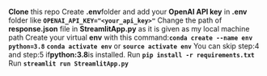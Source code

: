 **Clone** this repo
Create **.env**folder and add your **OpenAI API key** in **.env** folder like **`OPENAI_API_KEY="<your_api_key>"`**
Change the path of **response.json** file in **StreamlitApp.py** as it is given as my local machine path
Create your virtual **env** with this command:**`conda create --name env python=3.8`**
**`conda activate env`** or **`source activate env`**
You can skip step:4 and step:5 if**python:3.8**is installed.
Run **`pip install -r requirements.txt`**
Run **`streamlit run StreamlitApp.py`**
